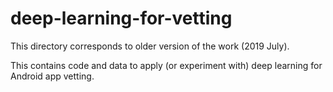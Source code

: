 # deep-learning-for-vetting

This directory corresponds to older version of the work (2019 July).

This contains code and data to apply (or experiment with) deep learning for Android app vetting.

